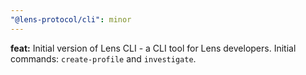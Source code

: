```yaml
---
"@lens-protocol/cli": minor
---
```


**feat:** Initial version of Lens CLI - a CLI tool for Lens developers. Initial commands: `create-profile` and `investigate`.
